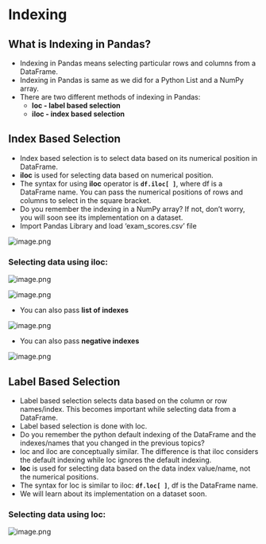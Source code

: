# Indexing


## What is Indexing in Pandas?

* Indexing in Pandas means selecting particular rows and columns from a DataFrame.
* Indexing in Pandas is same as we did for a Python List and a NumPy array.
* There are two different methods of indexing in Pandas:
  * **loc - label based selection**
  * **iloc - index based selection**



## Index Based Selection

* Index based selection is to select data based on its numerical position in DataFrame.
* **iloc** is used for selecting data based on numerical position.
* The syntax for using **iloc** operator is **`df.iloc[ ]`**, where df is a DataFrame name. You can pass the numerical positions of rows and columns to select in the square bracket.
* Do you remember the indexing in a NumPy array? If not, don’t worry, you will soon see its implementation on a dataset.
* Import Pandas Library and load ‘exam_scores.csv’ file







![image.png](https://dphi-live.s3.amazonaws.com/media_uploads/image_a3d990f7c8c94259857691ac671a6c15.png)




### Selecting data using iloc:






![image.png](https://dphi-live.s3.amazonaws.com/media_uploads/image_fe485c44a4b14d00aac41d1c33a6b5e5.png)










![image.png](https://dphi-live.s3.amazonaws.com/media_uploads/image_5200cda812bb4dd884a98726cb1acb67.png)



* You can also pass **list of indexes**



![image.png](https://dphi-live.s3.amazonaws.com/media_uploads/image_c6ec5a15776f47d6ad092b9580fd62c3.png)




* You can also pass **negative indexes**




![image.png](https://dphi-live.s3.amazonaws.com/media_uploads/image_38ff8f42a4bb4b9b8a025fdc51858115.png)




## Label Based Selection

* Label based selection selects data based on the column or row names/index. This becomes important while selecting data from a DataFrame.
* Label based selection is done with loc.
* Do you remember the python default indexing of the DataFrame and the indexes/names that you changed in the previous topics?
* loc and iloc are conceptually similar. The difference is that iloc considers the default indexing while loc ignores the default indexing.
* **loc** is used for selecting data based on the data index value/name, not the numerical positions.
* The syntax for loc is similar to iloc: **`df.loc[ ]`**, df is the DataFrame name.
* We will learn about its implementation on a dataset soon.

### Selecting data using loc:

![image.png](https://dphi-live.s3.amazonaws.com/media_uploads/image_cf0e74eeae2d48f28653564538e81018.png)